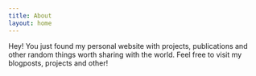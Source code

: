```yaml
---
title: About
layout: home
---
```


Hey! You just found my personal website with projects, publications and other random things worth sharing with the world.
Feel free to visit my blogposts, projects and other!
